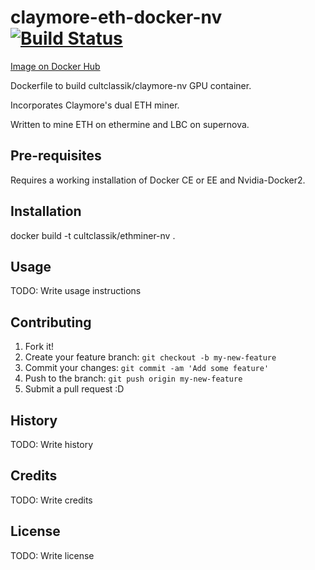 # claymore-eth-docker-nv [![Build Status](https://travis-ci.org/CultClassik/claymore-eth-docker-nv.svg?branch=master)](https://travis-ci.org/CultClassik/claymore-eth-docker-nv)
[Image on Docker Hub](https://hub.docker.com/r/cultclassik/claymore-eth/)

Dockerfile to build cultclassik/claymore-nv GPU container.

Incorporates Claymore's dual ETH miner.

Written to mine ETH on ethermine and LBC on supernova.



## Pre-requisites

Requires a working installation of Docker CE or EE and Nvidia-Docker2.

## Installation

docker build -t cultclassik/ethminer-nv .

## Usage

TODO: Write usage instructions

## Contributing

1. Fork it!
2. Create your feature branch: `git checkout -b my-new-feature`
3. Commit your changes: `git commit -am 'Add some feature'`
4. Push to the branch: `git push origin my-new-feature`
5. Submit a pull request :D

## History

TODO: Write history

## Credits

TODO: Write credits

## License

TODO: Write license